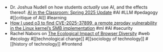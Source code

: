 - Dr. Joshua Nudell on how students _actually_ use AI, and the effects thereof: [AI in the Classroom: Spring 2025 Update](https://joshuapnudell.com/2025/05/24/ai-in-the-classroom-spring-2025-update/) #AI #LLM #pedagogy #[[critique of AI]] #learning
- [How I used o3 to find CVE-2025-37899, a remote zeroday vulnerability in the Linux kernel’s SMB implementation](https://sean.heelan.io/2025/05/22/how-i-used-o3-to-find-cve-2025-37899-a-remote-zeroday-vulnerability-in-the-linux-kernels-smb-implementation/) #ml #AI #security
- Rachel Nabors on [The Ecological Impact of Browser Diversity](https://css-tricks.com/the-ecological-impact-of-browser-diversity/) #web #ecology #[[technological change]] #[[sociology of technology]] #[[history of technology]] #frontend